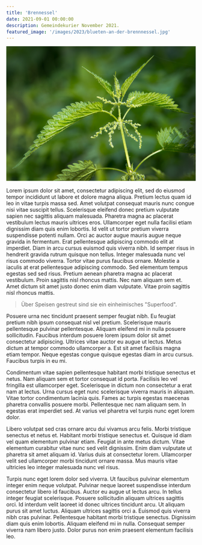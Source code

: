 ```yaml
---
title: 'Brennessel'
date: 2021-09-01 00:00:00
description: Gemeindekurier November 2021.
featured_image: '/images/2023/blueten-an-der-brennnessel.jpg'
---
```


![](/images/2023/blueten-an-der-brennnessel.jpg)

Lorem ipsum dolor sit amet, consectetur adipiscing elit, sed do eiusmod tempor incididunt ut labore et dolore magna aliqua. Pretium lectus quam id leo in vitae turpis massa sed. Amet volutpat consequat mauris nunc congue nisi vitae suscipit tellus. Scelerisque eleifend donec pretium vulputate sapien nec sagittis aliquam malesuada. Pharetra magna ac placerat vestibulum lectus mauris ultrices eros. Ullamcorper eget nulla facilisi etiam dignissim diam quis enim lobortis. Id velit ut tortor pretium viverra suspendisse potenti nullam. Orci ac auctor augue mauris augue neque gravida in fermentum. Erat pellentesque adipiscing commodo elit at imperdiet. Diam in arcu cursus euismod quis viverra nibh. Id semper risus in hendrerit gravida rutrum quisque non tellus. Integer malesuada nunc vel risus commodo viverra. Tortor vitae purus faucibus ornare. Molestie a iaculis at erat pellentesque adipiscing commodo. Sed elementum tempus egestas sed sed risus. Pretium aenean pharetra magna ac placerat vestibulum. Proin sagittis nisl rhoncus mattis. Nec nam aliquam sem et. Amet dictum sit amet justo donec enim diam vulputate. Vitae proin sagittis nisl rhoncus mattis.

> Über Speisen gestreut sind sie ein einheimisches "Superfood".

Posuere urna nec tincidunt praesent semper feugiat nibh. Eu feugiat pretium nibh ipsum consequat nisl vel pretium. Scelerisque mauris pellentesque pulvinar pellentesque. Aliquam eleifend mi in nulla posuere sollicitudin. Faucibus interdum posuere lorem ipsum dolor sit amet consectetur adipiscing. Ultrices vitae auctor eu augue ut lectus. Metus dictum at tempor commodo ullamcorper a. Est sit amet facilisis magna etiam tempor. Neque egestas congue quisque egestas diam in arcu cursus. Faucibus turpis in eu mi.

Condimentum vitae sapien pellentesque habitant morbi tristique senectus et netus. Nam aliquam sem et tortor consequat id porta. Facilisis leo vel fringilla est ullamcorper eget. Scelerisque in dictum non consectetur a erat nam at lectus. Urna cursus eget nunc scelerisque viverra mauris in aliquam. Vitae tortor condimentum lacinia quis. Fames ac turpis egestas maecenas pharetra convallis posuere morbi. Pellentesque nec nam aliquam sem. In egestas erat imperdiet sed. At varius vel pharetra vel turpis nunc eget lorem dolor.

Libero volutpat sed cras ornare arcu dui vivamus arcu felis. Morbi tristique senectus et netus et. Habitant morbi tristique senectus et. Quisque id diam vel quam elementum pulvinar etiam. Feugiat in ante metus dictum. Vitae elementum curabitur vitae nunc sed velit dignissim. Enim diam vulputate ut pharetra sit amet aliquam id. Varius duis at consectetur lorem. Ullamcorper velit sed ullamcorper morbi tincidunt ornare massa. Mus mauris vitae ultricies leo integer malesuada nunc vel risus.

Turpis nunc eget lorem dolor sed viverra. Ut faucibus pulvinar elementum integer enim neque volutpat. Pulvinar neque laoreet suspendisse interdum consectetur libero id faucibus. Auctor eu augue ut lectus arcu. In tellus integer feugiat scelerisque. Posuere sollicitudin aliquam ultrices sagittis orci. Id interdum velit laoreet id donec ultrices tincidunt arcu. Ut aliquam purus sit amet luctus. Aliquam ultrices sagittis orci a. Euismod quis viverra nibh cras pulvinar. Pellentesque habitant morbi tristique senectus. Dignissim diam quis enim lobortis. Aliquam eleifend mi in nulla. Consequat semper viverra nam libero justo. Dolor purus non enim praesent elementum facilisis leo.
